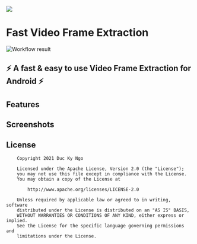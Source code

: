 ![](images/banner.png)
# Fast Video Frame Extraction
![Workflow result](https://github.com/2307vivek/Adopty/workflows/Check/badge.svg)

:zap: A fast & easy to use Video Frame Extraction for Android :zap:
---
## Features

## Screenshots


## **License**
```
    Copyright 2021 Duc Ky Ngo
    
    Licensed under the Apache License, Version 2.0 (the "License");
    you may not use this file except in compliance with the License.
    You may obtain a copy of the License at
    
        http://www.apache.org/licenses/LICENSE-2.0
    
    Unless required by applicable law or agreed to in writing, software
    distributed under the License is distributed on an "AS IS" BASIS,
    WITHOUT WARRANTIES OR CONDITIONS OF ANY KIND, either express or implied.
    See the License for the specific language governing permissions and
    limitations under the License.
```